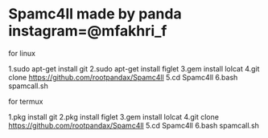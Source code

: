 # Spamc4ll made by panda instagram=@mfakhri_f

for linux

1.sudo apt-get install git
2.sudo apt-get install figlet
3.gem install lolcat
4.git clone https://github.com/rootpandax/Spamc4ll
5.cd Spamc4ll
6.bash spamcall.sh

for termux

1.pkg install git
2.pkg install figlet
3.gem install lolcat
4.git clone https://github.com/rootpandax/Spamc4ll
5.cd Spamc4ll
6.bash spamcall.sh


